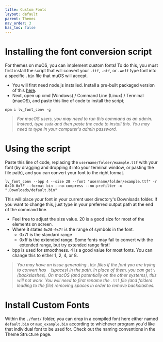 ```yaml
---
title: Custom Fonts
layout: default
parent: Themes
nav_order: 3
has_toc: false
---
```


# Installing the font conversion script
For themes on muOS, you can implement custom fonts! To do this, you must first install the script that will convert your
`.ttf`, `.otf`, or `.woff` type font into a specific `.bin` file that muOS will accept. 

- You will first need node.js installed. Install a pre-built packaged version of this [here](https://nodejs.org/en/download/prebuilt-installer).
- Next, open up cmd (Windows) / Command Line (Linux) / Terminal (macOS), and paste this line of code to install the script;

`npm i lv_font_conv -g`

> *For macOS users, you may need to run this command as an admin. Instead, type `sudo` and then paste the code to install this.
> You may need to type in your computer's admin password.*

# Using the script
Paste this line of code, replacing the `username/folder/example.ttf` with your font (by dragging and dropping it into your terminal window,
or pasting the file path), and you can convert your font to the right format.

`lv_font_conv --bpp 4 --size 20 --font "username/folder/example.ttf" -r 0x20-0x7F --format bin --no-compress --no-prefilter -o ".Downloads/default.bin"`

This will place your font in your current user directory's Downloads folder. If you want to change this, just type in your preferred output path at the end of the command line.
- Feel free to adjust the size value. 20 is a good size for most of the elements on screen.
- Where it states `0x20-0x7f` is the range of symbols in the font.
  - 0x7f is the standard range
  - 0xff is the extended range. Some fonts may fail to convert with the extended range, but try extended range first!
- bpp is used for smoothness.  4 is a good value for most fonts. You can change this to either 1, 2, 4, or 8.

> *You may have an issue generating* `.bin` *files if the font you are trying to convert has ` ` (spaces) in the path.
> In place of them, you can get* `\` *(backslashes). On macOS (and potentially on the other systems), this will not work.
> You will need to first rename the* `.ttf` *file (and folders leading to the file) removing spaces in order to remove backslashes.*

# Install Custom Fonts
Within the `./font/` folder, you can drop in a compiled font here either named `default.bin` or `mux_example.bin` according
to whichever program you'd like that individual font to be used for. Check out the naming conventions in the Theme Structure page.
